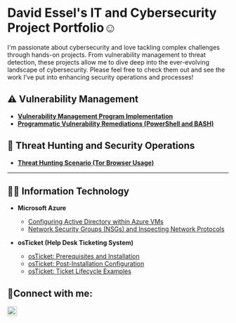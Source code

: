 <h1>David Essel's IT and Cybersecurity Project Portfolio☺</h1>

I'm passionate about cybersecurity and love tackling complex challenges through hands-on projects. From vulnerability management to threat detection, these projects allow me to dive deep into the ever-evolving landscape of cybersecurity. Please feel free to check them out and see the work I’ve put into enhancing security operations and processes!


## ⚠️ Vulnerability Management 

- **[Vulnerability Management Program Implementation](https://github.com/DavidEssel/Vulnerability-Management)**
- **[Programmatic Vulnerability Remediations (PowerShell and BASH)](https://github.com/DavidEssel/Programmatic-Vulnerability-Remediations-/tree/main)**

## 🚨 Threat Hunting and Security Operations

- **[Threat Hunting Scenario (Tor Browser Usage)](https://github.com/DavidEssel/Threat-Hunting-Scenario-Tor-)**

<hr/>

<h2>👨‍💻 Information Technology </h2>

- <b>Microsoft Azure</b>
  - [Configuring Active Directory within Azure VMs](https://github.com/DavidEssel/Configure-Active-Directory)
  - [Network Security Groups (NSGs) and Inspecting Network Protocols](https://github.com/DavidEssel/Azure-Network-Protocols)

- <b>osTicket (Help Desk Ticketing System)</b>
  - [osTicket: Prerequisites and Installation](https://github.com/DavidEssel/Osticket-Prerequisites)
  - [osTicket: Post-Installation Configuration](https://github.com/DavidEssel/osTicket-Post-Install-Config)
  - [osTicket: Ticket Lifecycle Examples](https://github.com/DavidEssel/osTicket-Ticket-Lifecycle)


<h2>🤳Connect with me:</h2>

<!--[<img align="left" alt="Josh | Twitter" width="22px" src="https://cdn.jsdelivr.net/npm/simple-icons@v3/icons/twitter.svg" />][twitter]-->
[<img align="left" alt="Josh | LinkedIn" width="22px" src="https://cdn.jsdelivr.net/npm/simple-icons@v3/icons/linkedin.svg" />][linkedin]
<!--[<img align="left" alt="Josh | Instagram" width="22px" src="https://cdn.jsdelivr.net/npm/simple-icons@v3/icons/instagram.svg" />][instagram]-->

<!--[twitter]: https://twitter.com/Josh-->
<!--[instagram]: https://www.instagram.com/Josh-->
[linkedin]: https://www.linkedin.com/in/david-essel-54b9282aa/
